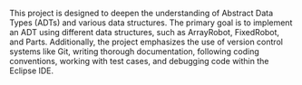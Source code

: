 This project is designed to deepen the understanding of Abstract Data Types (ADTs) and various data structures. The primary goal is to implement an ADT using different data structures, such as ArrayRobot, FixedRobot, and Parts. Additionally, the project emphasizes the use of version control systems like Git, writing thorough documentation, following coding conventions, working with test cases, and debugging code within the Eclipse IDE.
